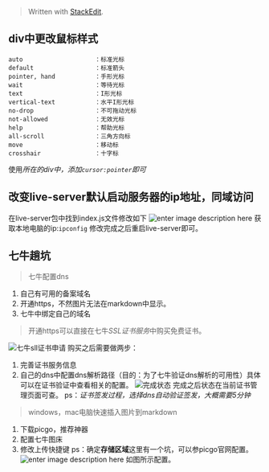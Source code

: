 


> Written with [StackEdit](https://stackedit.io/).

## div中更改鼠标样式

    auto                    ：标准光标  
	default                 ：标准箭头  
	pointer, hand           ：手形光标  
	wait                    ：等待光标  
	text                    ：I形光标  
	vertical-text           ：水平I形光标  
	no-drop                 ：不可拖动光标  
	not-allowed             ：无效光标  
	help                    ：帮助光标  
	all-scroll              ：三角方向标  
	move                    ：移动标  
	crosshair               ：十字标 
使用*所在的div中，添加`cursor:pointer`即可*
## 改变live-server默认启动服务器的ip地址，同域访问
在live-server包中找到index.js文件修改如下
![enter image description here](https://img.sichao.online/stackeditor/json_ip.png)
获取本地电脑的ip:`ipconfig`
修改完成之后重启live-server即可。
## 七牛趟坑

> 七牛配置dns
 1. 自己有可用的备案域名
 2. 开通https，不然图片无法在markdown中显示。
 3. 七牛中绑定自己的域名

> 开通https可以直接在七牛*SSL证书服务*中购买免费证书。
> 
![七牛sll证书申请](https://img.sichao.online/stackeditor/20190920111212.png)
购买之后需要做两步：

 1. 完善证书服务信息
 2. 自己的dns中配置dns解析路径（目的：为了七牛验证dns解析的可用性）具体可以在证书验证中查看相关的配置。
 ![完成状态](https://img.sichao.online/stackeditor/20190920111612.png)
完成之后状态在当前证书管理页面可查。
ps：*证书签发过程，选择dns自动验证签发，大概需要5分钟* 

> windows，mac电脑快速插入图片到markdown

 1. 下载picgo，推荐神器
 2. 配置七牛图床
 3. 修改上传快捷键
 ps：确定**存储区域**这里有一个坑，可以参picgo官网配置。
 ![enter image description here](https://img.sichao.online/stackeditor/20190920112524.png)
如图所示配置。

<!--stackedit_data:
eyJoaXN0b3J5IjpbMTA2ODA4NDQwMF19
-->
